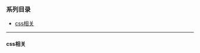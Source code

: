 ### 系列目录
* [css相关](https://github.com/tracey-long/article/blob/master/README.md#css%E7%9B%B8%E5%85%B3)



---
#### css相关

